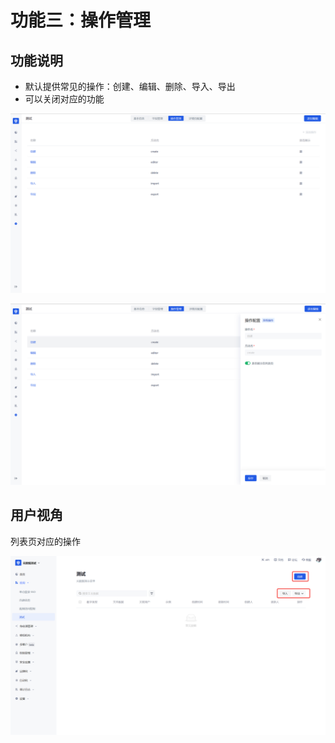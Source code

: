 # 功能三：操作管理

## 功能说明
- 默认提供常见的操作：创建、编辑、删除、导入、导出
- 可以关闭对应的功能

![](../static/003a1fb6-2169-4200-a759-79796f999751.png)

![](../static/c86b658d-2dbd-42b7-9b9d-99c104fed8b0.png)

## 用户视角
列表页对应的操作

![](../static/76bdcb52-418b-4d6e-808a-cd5195a5dbfd.png)
